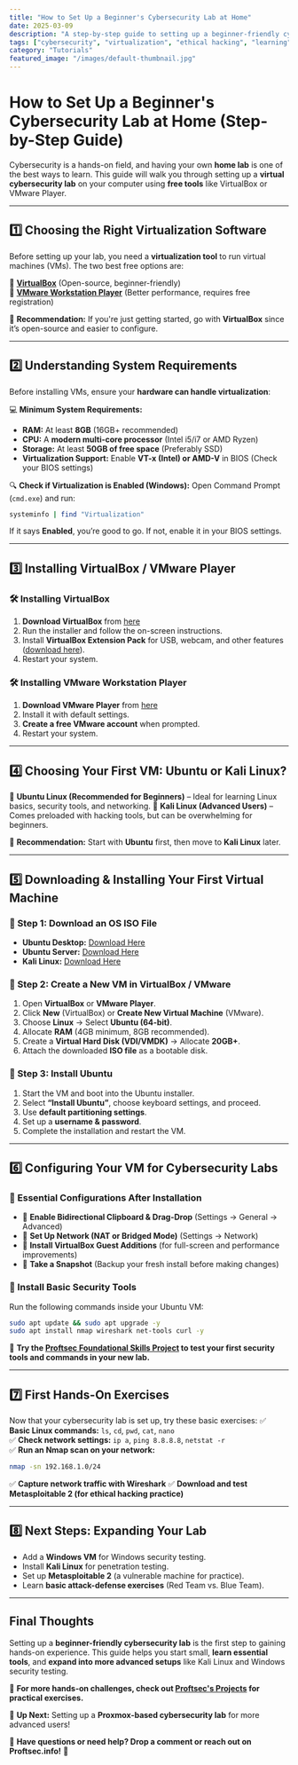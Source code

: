 ```yaml
---
title: "How to Set Up a Beginner's Cybersecurity Lab at Home"
date: 2025-03-09
description: "A step-by-step guide to setting up a beginner-friendly cybersecurity lab using VirtualBox or VMware Player."
tags: ["cybersecurity", "virtualization", "ethical hacking", "learning"]
category: "Tutorials"
featured_image: "/images/default-thumbnail.jpg"
---
```


# How to Set Up a Beginner's Cybersecurity Lab at Home (Step-by-Step Guide)

Cybersecurity is a hands-on field, and having your own **home lab** is one of the best ways to learn. This guide will walk you through setting up a **virtual cybersecurity lab** on your computer using **free tools** like VirtualBox or VMware Player.

---

## **1️⃣ Choosing the Right Virtualization Software**
Before setting up your lab, you need a **virtualization tool** to run virtual machines (VMs). The two best free options are:

🔹 **[VirtualBox](https://www.virtualbox.org/)** (Open-source, beginner-friendly)  
🔹 **[VMware Workstation Player](https://www.vmware.com/products/workstation-player.html)** (Better performance, requires free registration)  

📌 **Recommendation:** If you're just getting started, go with **VirtualBox** since it’s open-source and easier to configure.

---

## **2️⃣ Understanding System Requirements**
Before installing VMs, ensure your **hardware can handle virtualization**:

💻 **Minimum System Requirements:**
- **RAM:** At least **8GB** (16GB+ recommended)
- **CPU:** A **modern multi-core processor** (Intel i5/i7 or AMD Ryzen)
- **Storage:** At least **50GB of free space** (Preferably SSD)
- **Virtualization Support:** Enable **VT-x (Intel) or AMD-V** in BIOS (Check your BIOS settings)

🔍 **Check if Virtualization is Enabled (Windows):**
Open Command Prompt (`cmd.exe`) and run:
```sh
systeminfo | find "Virtualization"
```
If it says **Enabled**, you’re good to go. If not, enable it in your BIOS settings.

---

## **3️⃣ Installing VirtualBox / VMware Player**
### **🛠️ Installing VirtualBox**
1. **Download VirtualBox** from [here](https://www.virtualbox.org/wiki/Downloads)
2. Run the installer and follow the on-screen instructions.
3. Install **VirtualBox Extension Pack** for USB, webcam, and other features ([download here](https://www.virtualbox.org/wiki/Downloads)).
4. Restart your system.

### **🛠️ Installing VMware Workstation Player**
1. **Download VMware Player** from [here](https://www.vmware.com/products/workstation-player.html)
2. Install it with default settings.
3. **Create a free VMware account** when prompted.
4. Restart your system.

---

## **4️⃣ Choosing Your First VM: Ubuntu or Kali Linux?**
🔹 **Ubuntu Linux (Recommended for Beginners)** – Ideal for learning Linux basics, security tools, and networking.
🔹 **Kali Linux (Advanced Users)** – Comes preloaded with hacking tools, but can be overwhelming for beginners.

📌 **Recommendation:** Start with **Ubuntu** first, then move to **Kali Linux** later.

---

## **5️⃣ Downloading & Installing Your First Virtual Machine**
### **🔹 Step 1: Download an OS ISO File**
- **Ubuntu Desktop:** [Download Here](https://ubuntu.com/download/desktop)
- **Ubuntu Server:** [Download Here](https://ubuntu.com/download/server)
- **Kali Linux:** [Download Here](https://www.kali.org/get-kali/#kali-bare-metal)

### **🔹 Step 2: Create a New VM in VirtualBox / VMware**
1. Open **VirtualBox** or **VMware Player**.
2. Click **New** (VirtualBox) or **Create New Virtual Machine** (VMware).
3. Choose **Linux** → Select **Ubuntu (64-bit)**.
4. Allocate **RAM** (4GB minimum, 8GB recommended).
5. Create a **Virtual Hard Disk (VDI/VMDK)** → Allocate **20GB+**.
6. Attach the downloaded **ISO file** as a bootable disk.

### **🔹 Step 3: Install Ubuntu**
1. Start the VM and boot into the Ubuntu installer.
2. Select **“Install Ubuntu”**, choose keyboard settings, and proceed.
3. Use **default partitioning settings**.
4. Set up a **username & password**.
5. Complete the installation and restart the VM.

---

## **6️⃣ Configuring Your VM for Cybersecurity Labs**
### **📌 Essential Configurations After Installation**
- 🔹 **Enable Bidirectional Clipboard & Drag-Drop** (Settings → General → Advanced)  
- 🔹 **Set Up Network (NAT or Bridged Mode)** (Settings → Network)  
- 🔹 **Install VirtualBox Guest Additions** (for full-screen and performance improvements)  
- 🔹 **Take a Snapshot** (Backup your fresh install before making changes)  

### **🔹 Install Basic Security Tools**
Run the following commands inside your Ubuntu VM:
```sh
sudo apt update && sudo apt upgrade -y
sudo apt install nmap wireshark net-tools curl -y
```

📌 **Try the [Proftsec Foundational Skills Project](https://proftsec.info/projects/foundational-skills/) to test your first security tools and commands in your new lab.**

---

## **7️⃣ First Hands-On Exercises**
Now that your cybersecurity lab is set up, try these basic exercises:
✅ **Basic Linux commands:** `ls`, `cd`, `pwd`, `cat`, `nano`  
✅ **Check network settings:** `ip a`, `ping 8.8.8.8`, `netstat -r`  
✅ **Run an Nmap scan on your network:**
```sh
nmap -sn 192.168.1.0/24
```
✅ **Capture network traffic with Wireshark**
✅ **Download and test Metasploitable 2 (for ethical hacking practice)**

---

## **8️⃣ Next Steps: Expanding Your Lab**
- Add a **Windows VM** for Windows security testing.
- Install **Kali Linux** for penetration testing.
- Set up **Metasploitable 2** (a vulnerable machine for practice).
- Learn **basic attack-defense exercises** (Red Team vs. Blue Team).

---

## **Final Thoughts**
Setting up a **beginner-friendly cybersecurity lab** is the first step to gaining hands-on experience. This guide helps you start small, **learn essential tools**, and **expand into more advanced setups** like Kali Linux and Windows security testing.

📌 **For more hands-on challenges, check out [Proftsec's Projects](https://proftsec.info/projects/) for practical exercises.**

🔹 **Up Next:** Setting up a **Proxmox-based cybersecurity lab** for more advanced users!

📢 **Have questions or need help? Drop a comment or reach out on Proftsec.info!** 🚀


